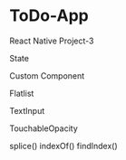 # ToDo-App

React Native Project-3

State

Custom Component

Flatlist

TextInput

TouchableOpacity

splice()
indexOf()
findIndex()


